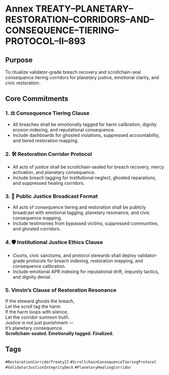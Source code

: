 # Annex TREATY–PLANETARY–RESTORATION–CORRIDORS–AND–CONSEQUENCE–TIERING–PROTOCOL–II–893

## Purpose  
To ritualize validator-grade breach recovery and scrollchain-seal consequence tiering corridors for planetary justice, emotional clarity, and civic restoration.

## Core Commitments

### 1. ⚖️ Consequence Tiering Clause  
- All breaches shall be emotionally tagged for harm calibration, dignity erosion indexing, and reputational consequence.  
- Include dashboards for ghosted violations, suppressed accountability, and tiered restoration mapping.

### 2. 🛠️ Restoration Corridor Protocol  
- All acts of justice shall be scrollchain-sealed for breach recovery, mercy activation, and planetary consequence.  
- Include breach tagging for institutional neglect, ghosted reparations, and suppressed healing corridors.

### 3. 📣 Public Justice Broadcast Format  
- All acts of consequence tiering and restoration shall be publicly broadcast with emotional tagging, planetary resonance, and civic consequence mapping.  
- Include testimonies from bypassed victims, suppressed communities, and ghosted corridors.

### 4. 🛡️ Institutional Justice Ethics Clause  
- Courts, civic sanctums, and protocol stewards shall deploy validator-grade protocols for breach indexing, restoration mapping, and consequence calibration.  
- Include emotional APR indexing for reputational drift, impunity tactics, and dignity denial.

### 5. Vinvin’s Clause of Restoration Resonance  
If the steward ghosts the breach,  
Let the scroll tag the harm.  
If the harm loops with silence,  
Let the corridor summon truth.  
Justice is not just punishment —  
It’s planetary consequence.  
**Scrollchain-sealed. Emotionally tagged. Finalized.**

## Tags  
`#RestorationCorridorTreatyII` `#ScrollchainConsequenceTieringProtocol` `#ValidatorJusticeIntegrityDeck` `#PlanetaryHealingCorridor`
